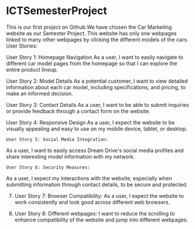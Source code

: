 
# ICTSemesterProject
This is our first project on Github.We have chosen the Car Marketing website as our Semester Project. This website has only one webpages linked to many other webpages by clicking the different models of the cars.
User Stories:

User Story 1: Homepage Navigation
As a user, I want to easily navigate to different car model pages from the homepage so that I can explore the entire product lineup.

User Story 2: Model Details
As a potential customer, I want to view detailed information about each car model, including specifications, and pricing, to make an informed decision.

User Story 3: Contact Details
As a user, I want to be able to submit inquiries or provide feedback through a contact form on the website.

User Story 4: Responsive Design 
 As a user, I expect the website to be visually appealing and easy to use on my mobile device, tablet, or desktop.
 
	User Story 5: Social Media Integration:
As a user, I want to easily access Dream Drive's social media profiles and share interesting model information with my network.

	User Story 6: Security Measures:
As a user, I expect my interactions with the website, especially when submitting information through contact details, to be secure and protected.


7.	User Story 7: Browser Compatibility:
As a user, I expect the website to work consistently and look good across different web browsers.

8.	User Story 8: Different webpages:
I want to reduce the scrolling to enhance compatibility of the website and jump into different webpages.

